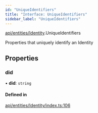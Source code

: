 ```yaml
---
id: "UniqueIdentifiers"
title: "Interface: UniqueIdentifiers"
sidebar_label: "UniqueIdentifiers"
---
```


[api/entities/Identity](../../../../../modules/API/Entities/Identity/Identity.md).UniqueIdentifiers

Properties that uniquely identify an Identity

## Properties

### did

• **did**: `string`

#### Defined in

[api/entities/Identity/index.ts:106](https://github.com/PolymeshAssociation/polymesh-sdk/blob/5b946f904/src/api/entities/Identity/index.ts#L106)
